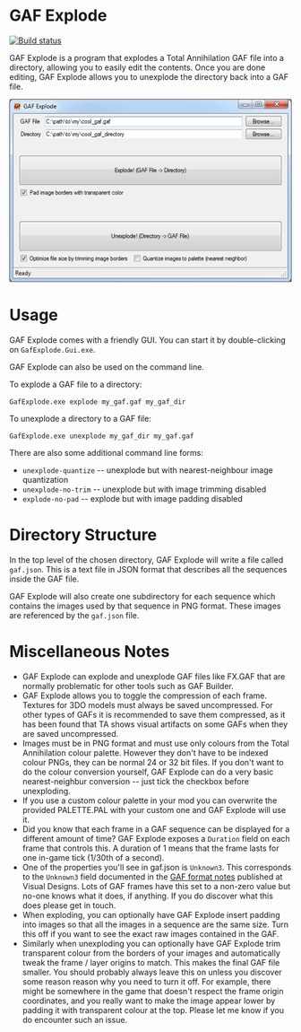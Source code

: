 # GAF Explode

[![Build status](https://ci.appveyor.com/api/projects/status/ouiqeobwkqy77hga/branch/master?svg=true)](https://ci.appveyor.com/project/MHeasell/gafexplode/branch/master)

GAF Explode is a program that explodes a Total Annihilation GAF file
into a directory, allowing you to easily edit the contents. Once you are
done editing, GAF Explode allows you to unexplode the directory back
into a GAF file.

![Screenshot](screenshot.png?raw=true)

# Usage

GAF Explode comes with a friendly GUI. You can start it by
double-clicking on `GafExplode.Gui.exe`.

GAF Explode can also be used on the command line.

To explode a GAF file to a directory:

    GafExplode.exe explode my_gaf.gaf my_gaf_dir

To unexplode a directory to a GAF file:

    GafExplode.exe unexplode my_gaf_dir my_gaf.gaf


There are also some additional command line forms:
- `unexplode-quantize` -- unexplode but with nearest-neighbour
  image quantization
- `unexplode-no-trim` -- unexplode but with image trimming disabled
- `explode-no-pad` -- explode but with image padding disabled

# Directory Structure

In the top level of the chosen directory, GAF Explode will write a file
called `gaf.json`. This is a text file in JSON format that describes all
the sequences inside the GAF file.

GAF Explode will also create one subdirectory for each sequence which
contains the images used by that sequence in PNG format.
These images are referenced by the `gaf.json` file.

# Miscellaneous Notes

* GAF Explode can explode and unexplode GAF files like FX.GAF that are
  normally problematic for other tools such as GAF Builder.
* GAF Explode allows you to toggle the compression of each frame.
  Textures for 3DO models must always be saved uncompressed. For other
  types of GAFs it is recommended to save them compressed, as it has been
  found that TA shows visual artifacts on some GAFs when they are saved
  uncompressed.
* Images must be in PNG format and must use only colours from the Total
  Annihilation colour palette. However they don't have to be indexed
  colour PNGs, they can be normal 24 or 32 bit files.
  If you don't want to do the colour conversion yourself,
  GAF Explode can do a very basic nearest-neighbur conversion --
  just tick the checkbox before unexploding.
* If you use a custom colour palette in your mod you can overwrite
  the provided PALETTE.PAL with your custom one and GAF Explode
  will use it.
* Did you know that each frame in a GAF sequence can be displayed for a
  different amount of time? GAF Explode exposes a `Duration` field on
  each frame that controls this. A duration of 1 means that the frame
  lasts for one in-game tick (1/30th of a second).
* One of the properties you'll see in gaf.json is `Unknown3`. This
  corresponds to the `Unknown3` field documented in the
  [GAF format notes][gaf-fmt] published at Visual Designs. Lots of GAF
  frames have this set to a non-zero value but no-one knows what it does,
  if anything. If you do discover what this does please get in touch.
* When exploding, you can optionally have GAF Explode insert padding
  into images so that all the images in a sequence are the same size.
  Turn this off if you want to see the exact raw images contained
  in the GAF.
* Similarly when unexploding you can optionally have GAF Explode trim
  transparent colour from the borders of your images and automatically
  tweak the frame / layer origins to match.
  This makes the final GAF file smaller.
  You should probably always leave this on unless you discover some
  reason reason why you need to turn it off.
  For example, there might be somewhere in the game that doesn't respect
  the frame origin coordinates, and you really want to make the image
  appear lower by padding it with transparent colour at the top.
  Please let me know if you do encounter such an issue.

[gaf-fmt]: http://visualta.tauniverse.com/Downloads/ta-gaf-fmt.txt
